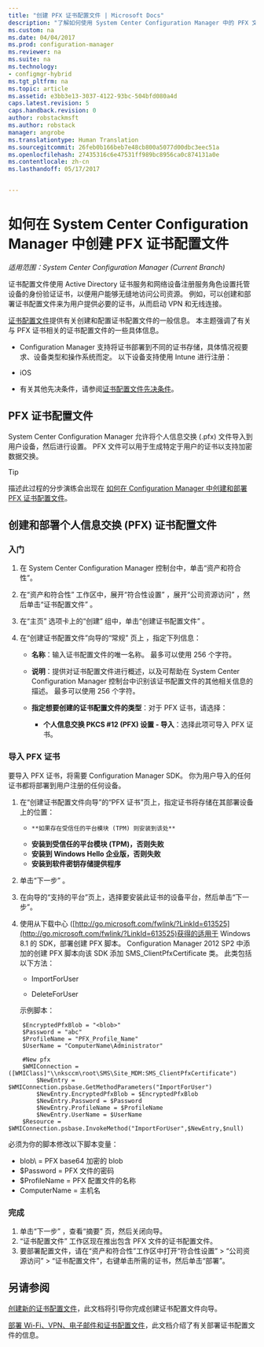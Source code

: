 ```yaml
---
title: "创建 PFX 证书配置文件 | Microsoft Docs"
description: "了解如何使用 System Center Configuration Manager 中的 PFX 文件生成支持加密数据交换的用户特定证书。"
ms.custom: na
ms.date: 04/04/2017
ms.prod: configuration-manager
ms.reviewer: na
ms.suite: na
ms.technology:
- configmgr-hybrid
ms.tgt_pltfrm: na
ms.topic: article
ms.assetid: e3bb3e13-3037-4122-93bc-504bfd080a4d
caps.latest.revision: 5
caps.handback.revision: 0
author: robstackmsft
ms.author: robstack
manager: angrobe
ms.translationtype: Human Translation
ms.sourcegitcommit: 26feb0b166beb7e48cb800a5077d00dbc3eec51a
ms.openlocfilehash: 27435316c6e47531ff989bc8956ca0c874131a0e
ms.contentlocale: zh-cn
ms.lasthandoff: 05/17/2017


---
```

# <a name="how-to-create-pfx-certificate-profiles-in-system-center-configuration-manager"></a>如何在 System Center Configuration Manager 中创建 PFX 证书配置文件

*适用范围：System Center Configuration Manager (Current Branch)*

证书配置文件使用 Active Directory 证书服务和网络设备注册服务角色设置托管设备的身份验证证书，以便用户能够无缝地访问公司资源。 例如，可以创建和部署证书配置文件来为用户提供必要的证书，从而启动 VPN 和无线连接。

[证书配置文件](../../protect/deploy-use/introduction-to-certificate-profiles.md)提供有关创建和配置证书配置文件的一般信息。 本主题强调了有关与 PFX 证书相关的证书配置文件的一些具体信息。

-  Configuration Manager 支持将证书部署到不同的证书存储，具体情况视要求、设备类型和操作系统而定。 以下设备支持使用 Intune 进行注册：

 -   iOS  

- 有关其他先决条件，请参阅[证书配置文件先决条件](../../protect/plan-design/prerequisites-for-certificate-profiles.md)。

## <a name="pfx-certificate-profiles"></a>PFX 证书配置文件
System Center Configuration Manager 允许将个人信息交换 (.pfx) 文件导入到用户设备，然后进行设置。 PFX 文件可以用于生成特定于用户的证书以支持加密数据交换。

> [!TIP]  
>  描述此过程的分步演练会出现在 [如何在 Configuration Manager 中创建和部署 PFX 证书配置文件](http://blogs.technet.com/b/karanrustagi/archive/2015/09/01/how-to-create-and-deploy-pfx-certificate-profiles-in-configuration-manager.aspx)。  

## <a name="create-and-deploy-a-personal-information-exchange-pfx-certificate-profile"></a>创建和部署个人信息交换 (PFX) 证书配置文件  

### <a name="get-started"></a>入门

1.  在 System Center Configuration Manager 控制台中，单击“资产和符合性”。  

2.  在“资产和符合性”  工作区中，展开“符合性设置” ，展开“公司资源访问” ，然后单击“证书配置文件” 。  

3.  在“主页”  选项卡上的“创建”  组中，单击“创建证书配置文件” 。

4.  在“创建证书配置文件”向导的“常规”  页上  ，指定下列信息：  

    -   **名称**：输入证书配置文件的唯一名称。 最多可以使用 256 个字符。  

    -   **说明**：提供对证书配置文件进行概述，以及可帮助在 System Center Configuration Manager 控制台中识别该证书配置文件的其他相关信息的描述。 最多可以使用 256 个字符。  

    -   **指定想要创建的证书配置文件的类型**：对于 PFX 证书，请选择：  

        -   **个人信息交换 PKCS #12 (PFX) 设置 - 导入**：选择此项可导入 PFX 证书。  
       

### <a name="import-a-pfx-certificate"></a>导入 PFX 证书

要导入 PFX 证书，将需要 Configuration Manager SDK。 你为用户导入的任何证书都将部署到用户注册的任何设备。

1. 在“创建证书配置文件向导”的“PFX 证书”页上，指定证书将存储在其部署设备上的位置：
    -     **如果存在受信任的平台模块 (TPM) 则安装到该处**  
    -   **安装到受信任的平台模块 (TPM)，否则失败** 
    -   **安装到 Windows Hello 企业版，否则失败** 
    -   **安装到软件密钥存储提供程序** 
2. 单击“下一步” 。 
3. 在向导的“支持的平台”页上，选择要安装此证书的设备平台，然后单击“下一步”。
4. 使用从下载中心 ([http://go.microsoft.com/fwlink/?LinkId=613525](http://go.microsoft.com/fwlink/?LinkId=613525)获得的适用于 Windows 8.1 的 SDK，部署创建 PFX 脚本。 Configuration Manager 2012 SP2 中添加的创建 PFX 脚本向该 SDK 添加 SMS_ClientPfxCertificate 类。 此类包括以下方法：  

    -   ImportForUser  

    -   DeleteForUser  

     示例脚本：  

```  
    $EncryptedPfxBlob = "<blob>"  
    $Password = "abc"  
    $ProfileName = "PFX_Profile_Name"  
    $UserName = "ComputerName\Administrator"  

    #New pfx  
    $WMIConnection = ([WMIClass]"\\nksccm\root\SMS\Site_MDM:SMS_ClientPfxCertificate")  
        $NewEntry = $WMIConnection.psbase.GetMethodParameters("ImportForUser")  
        $NewEntry.EncryptedPfxBlob = $EncryptedPfxBlob  
        $NewEntry.Password = $Password  
        $NewEntry.ProfileName = $ProfileName  
        $NewEntry.UserName = $UserName  
    $Resource = $WMIConnection.psbase.InvokeMethod("ImportForUser",$NewEntry,$null)  

```  

必须为你的脚本修改以下脚本变量：  

   -   blob\ = PFX base64 加密的 blob  
   -   $Password = PFX 文件的密码  
   -   $ProfileName = PFX 配置文件的名称  
   -   ComputerName = 主机名   



### <a name="finish-up"></a>完成

1.  单击“下一步” ，查看“摘要”  页，然后关闭向导。  
2.  “证书配置文件”  工作区现在推出包含 PFX 文件的证书配置文件。 
3.  要部署配置文件，请在“资产和符合性”工作区中打开“符合性设置”  > “公司资源访问” > “证书配置文件”，右键单击所需的证书，然后单击“部署”。 



## <a name="see-also"></a>另请参阅
[创建新的证书配置文件](../../protect/deploy-use/create-certificate-profiles.md#create-a-new-certificate-profile)，此文档将引导你完成创建证书配置文件向导。

[部署 Wi-Fi、VPN、电子邮件和证书配置文件](../../protect/deploy-use/deploy-wifi-vpn-email-cert-profiles.md)，此文档介绍了有关部署证书配置文件的信息。
